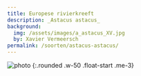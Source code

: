 ```yaml
---
title: Europese rivierkreeft
description: _Astacus astacus_
background:
  img: /assets/images/a_astacus_XV.jpg
  by: Xavier Vermeersch
permalink: /soorten/astacus-astacus/
---
```


![photo](/assets/images/a_astacus_XV.jpeg)
{:.rounded .w-50 .float-start .me-3}
